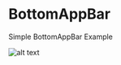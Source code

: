 # BottomAppBar
Simple BottomAppBar Example

![alt text](https://github.com/ervinod/BottomAppBar/Screenshot.png)
